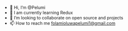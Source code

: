 - 👋 Hi, I’m @Pelumi
- 🌱 I am currently learning Redux
- 💞️ I’m looking to collaborate on open source and projects
- 📫 How to reach me folamioluwapelumi1@gmail.com

<!---
Pep7799/Pep7799 is a ✨ special ✨ repository because its `README.md` (this file) appears on your GitHub profile.
You can click the Preview link to take a look at your changes.
--->
